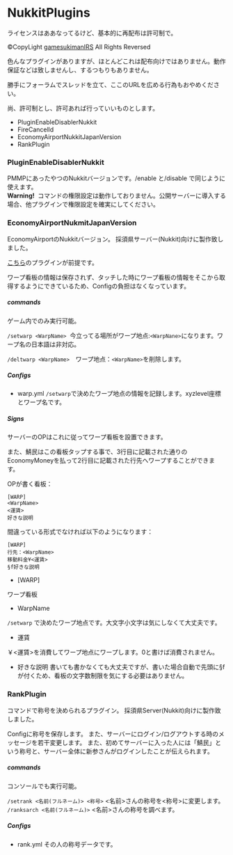﻿# NukkitPlugins
ライセンスはああなってるけど、基本的に再配布は許可制で。

©CopyLight [gamesukimanIRS](https://www.twitter.com/gamesukimanIRS) All Rights Reversed



色んなプラグインがありますが、ほとんどこれは配布向けではありません。動作保証などは致しませんし、するつもりもありません。

勝手にフォーラムでスレッドを立て、ここのURLを広める行為もおやめください。

尚、許可制とし、許可あれば行っていいものとします。

- PluginEnableDisablerNukkit
- FireCancelld
- EconomyAirportNukkitJapanVersion
- RankPlugin

### PluginEnableDisablerNukkit
PMMPにあったやつのNukkitバージョンです。/enable <PluginName>と/disable <PluginName>で同じように使えます。  
__**Warning!**__
  コマンドの権限設定は動作しておりません。公開サーバーに導入する場合、他プラグインで権限設定を確実にしてください。

### EconomyAirportNukmitJapanVersion
EconomyAirportのNukkitバージョン。
採須県サーバー(Nukkit)向けに製作致しました。

[こちら](https://forums.nukkit.io/resources/economyapi.26/)のプラグインが前提です。

ワープ看板の情報は保存されず、タッチした時にワープ看板の情報をそこから取得するようにできているため、Configの負担はなくなっています。

##### commands
ゲーム内でのみ実行可能。

```/setwarp <WarpName>```  今立ってる場所がワープ地点:```<WarpNane>```になります。ワープ名の日本語は非対応。

```/deltwarp <WarpName>```　ワープ地点：```<WarpName>```を削除します。
##### Configs
- warp.yml
```/setwarp```で決めたワープ地点の情報を記録します。xyzlevel座標とワープ名です。

##### Signs
サーバーのOPはこれに従ってワープ看板を設置できます。

また、鯖民はこの看板タップする事で、3行目に記載された通りのEconomyMoneyを払って2行目に記載された行先へワープすることができます。

OPが書く看板：
```
[WARP]
<WarpName>
<運賃>
好きな説明
```

間違っている形式でなければ以下のようになります：
```
[WARP]
行先：<WarpName>
移動料金¥<運賃>
§f好きな説明
```

- [WARP]

ワープ看板

- WarpName

```/setwarp``` で決めたワープ地点です。大文字小文字は気にしなくて大丈夫です。

- 運賃

￥<運賃>を消費してワープ地点にワープします。0と書けば消費されません。

- 好きな説明
書いても書かなくても大丈夫ですが、書いた場合自動で先頭に§fが付くため、看板の文字数制限を気にする必要はありません。

### RankPlugin
コマンドで称号を決められるプラグイン。
採須県Server(Nukkit)向けに製作致しました。

Configに称号を保存します。
また、サーバーにログイン/ログアウトする時のメッセージを若干変更します。
また、初めてサーバーに入った人には「鯖民」という称号と、サーバー全体に新参さんがログインしたことが伝えられます。

##### commands
コンソールでも実行可能。

```/setrank <名前(フルネーム)> <称号>``` <名前>さんの称号を<称号>に変更します。
```/ranksarch <名前(フルネーム)>``` <名前>さんの称号を調べます。

##### Configs
- rank.yml
その人の称号データです。
